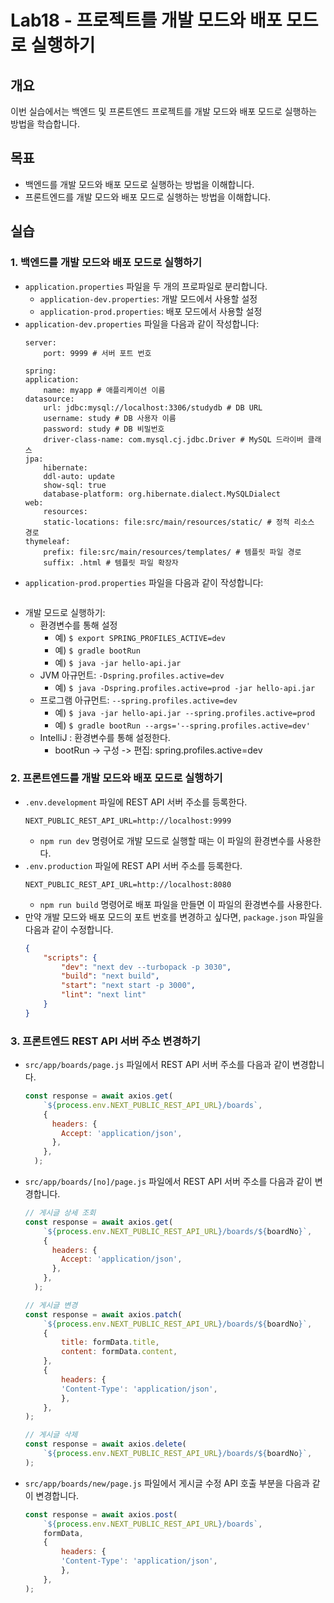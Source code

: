 # Lab18 - 프로젝트를 개발 모드와 배포 모드로 실행하기

## 개요
이번 실습에서는 백엔드 및 프론트엔드 프로젝트를 개발 모드와 배포 모드로 실행하는 방법을 학습합니다.

## 목표
- 백엔드를 개발 모드와 배포 모드로 실행하는 방법을 이해합니다.
- 프론트엔드를 개발 모드와 배포 모드로 실행하는 방법을 이해합니다.

## 실습

### 1. 백엔드를 개발 모드와 배포 모드로 실행하기

- `application.properties` 파일을 두 개의 프로파일로 분리합니다.
    - `application-dev.properties`: 개발 모드에서 사용할 설정
    - `application-prod.properties`: 배포 모드에서 사용할 설정
- `application-dev.properties` 파일을 다음과 같이 작성합니다:
    ```properties
    server:
        port: 9999 # 서버 포트 번호

    spring:
    application:
        name: myapp # 애플리케이션 이름
    datasource:
        url: jdbc:mysql://localhost:3306/studydb # DB URL
        username: study # DB 사용자 이름
        password: study # DB 비밀번호
        driver-class-name: com.mysql.cj.jdbc.Driver # MySQL 드라이버 클래스
    jpa:
        hibernate:
        ddl-auto: update
        show-sql: true
        database-platform: org.hibernate.dialect.MySQLDialect
    web:
        resources:
        static-locations: file:src/main/resources/static/ # 정적 리소스 경로
    thymeleaf:
        prefix: file:src/main/resources/templates/ # 템플릿 파일 경로
        suffix: .html # 템플릿 파일 확장자
    ```
- `application-prod.properties` 파일을 다음과 같이 작성합니다:
    ```properties
    ```
- 개발 모드로 실행하기:
  - 환경변수를 통해 설정
    - 예) `$ export SPRING_PROFILES_ACTIVE=dev`
    - 예) `$ gradle bootRun`
    - 예) `$ java -jar hello-api.jar`
  - JVM 아규먼트: `-Dspring.profiles.active=dev`
    - 예) `$ java -Dspring.profiles.active=prod -jar hello-api.jar`
  - 프로그램 아규먼트: `--spring.profiles.active=dev`
    - 예) `$ java -jar hello-api.jar --spring.profiles.active=prod`
    - 예) `$ gradle bootRun --args='--spring.profiles.active=dev'`
  - IntelliJ : 환경변수를 통해 설정한다.
    - bootRun -> 구성 -> 편집: spring.profiles.active=dev

### 2. 프론트엔드를 개발 모드와 배포 모드로 실행하기

- `.env.development` 파일에 REST API 서버 주소를 등록한다.
    ```properties
    NEXT_PUBLIC_REST_API_URL=http://localhost:9999
    ```
    - `npm run dev` 명령어로 개발 모드로 실행할 때는 이 파일의 환경변수를 사용한다.
- `.env.production` 파일에 REST API 서버 주소를 등록한다.
    ```properties
    NEXT_PUBLIC_REST_API_URL=http://localhost:8080
    ```
    - `npm run build` 명령어로 배포 파일을 만들면 이 파일의 환경변수를 사용한다.
- 만약 개발 모드와 배포 모드의 포트 번호를 변경하고 싶다면, `package.json` 파일을 다음과 같이 수정합니다.
    ```json
    {
        "scripts": {
            "dev": "next dev --turbopack -p 3030",
            "build": "next build",
            "start": "next start -p 3000",
            "lint": "next lint"
        }
    }
    ```

### 3. 프론트엔드 REST API 서버 주소 변경하기

- `src/app/boards/page.js` 파일에서 REST API 서버 주소를 다음과 같이 변경합니다.
    ```javascript
    const response = await axios.get(
        `${process.env.NEXT_PUBLIC_REST_API_URL}/boards`,
        {
          headers: {
            Accept: 'application/json',
          },
        },
      );
    ```
- `src/app/boards/[no]/page.js` 파일에서 REST API 서버 주소를 다음과 같이 변경합니다.
    ```javascript
    // 게시글 상세 조회
    const response = await axios.get(
        `${process.env.NEXT_PUBLIC_REST_API_URL}/boards/${boardNo}`,
        {
          headers: {
            Accept: 'application/json',
          },
        },
      );
    ```
    ```javascript
    // 게시글 변경
    const response = await axios.patch(
        `${process.env.NEXT_PUBLIC_REST_API_URL}/boards/${boardNo}`,
        {
            title: formData.title,
            content: formData.content,
        },
        {
            headers: {
            'Content-Type': 'application/json',
            },
        },
    );
    ```
    ```javascript
    // 게시글 삭제
    const response = await axios.delete(
        `${process.env.NEXT_PUBLIC_REST_API_URL}/boards/${boardNo}`,
    );
    ```
- `src/app/boards/new/page.js` 파일에서 게시글 수정 API 호출 부분을 다음과 같이 변경합니다.
    ```javascript
    const response = await axios.post(
        `${process.env.NEXT_PUBLIC_REST_API_URL}/boards`,
        formData,
        {
            headers: {
            'Content-Type': 'application/json',
            },
        },
    );
    ```